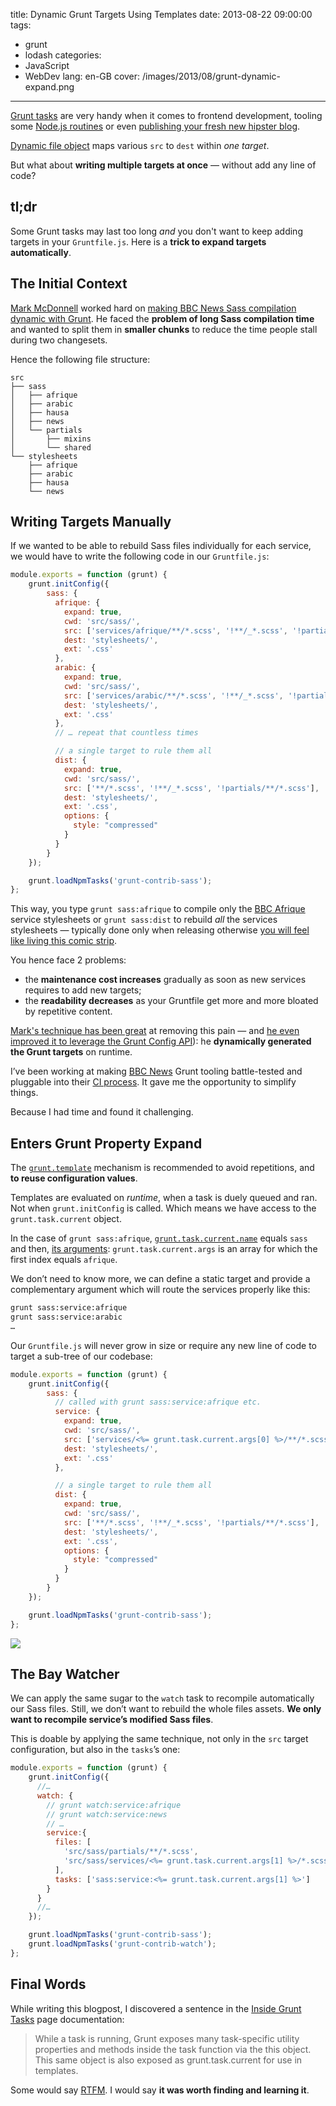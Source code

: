 title: Dynamic Grunt Targets Using Templates
date: 2013-08-22 09:00:00
tags:
- grunt
- lodash
categories:
- JavaScript
- WebDev
lang: en-GB
cover: /images/2013/08/grunt-dynamic-expand.png
---

[Grunt tasks](http://gruntjs.com/) are very handy when it comes to frontend development, tooling some [Node.js routines](http://nodejs.org/) or even [publishing your fresh new hipster blog](http://assemble.io).

[Dynamic file object](http://gruntjs.com/configuring-tasks#building-the-files-object-dynamically) maps various `src` to `dest` within *one target*.

But what about **writing multiple targets at once** — without add any line of code?

<!--more-->

## tl;dr

Some Grunt tasks may last too long *and* you don't want to keep adding targets in your `Gruntfile.js`. Here is a **trick to expand targets automatically**.

## The Initial Context

[Mark McDonnell](http://integralist.co.uk/) worked hard on [making BBC News Sass compilation dynamic with Grunt](http://integralist.co.uk/Dynamically-Generated-Grunt-Tasks.html).
He faced the **problem of long Sass compilation time** and wanted to split them in **smaller chunks** to reduce the time people stall during two changesets.

Hence the following file structure:

```
src
├── sass
│   ├── afrique
│   ├── arabic
│   ├── hausa
│   ├── news
│   └── partials
│       ├── mixins
│       └── shared
└── stylesheets
    ├── afrique
    ├── arabic
    ├── hausa
    └── news
```

## Writing Targets Manually

If we wanted to be able to rebuild Sass files individually for each service, we would have to write the following code in our `Gruntfile.js`:

```javascript
module.exports = function (grunt) {
    grunt.initConfig({
        sass: {
          afrique: {
            expand: true,
            cwd: 'src/sass/',
            src: ['services/afrique/**/*.scss', '!**/_*.scss', '!partials/**/*.scss'],
            dest: 'stylesheets/',
            ext: '.css'
          },
          arabic: {
            expand: true,
            cwd: 'src/sass/',
            src: ['services/arabic/**/*.scss', '!**/_*.scss', '!partials/**/*.scss'],
            dest: 'stylesheets/',
            ext: '.css'
          },
          // … repeat that countless times

          // a single target to rule them all
          dist: {
            expand: true,
            cwd: 'src/sass/',
            src: ['**/*.scss', '!**/_*.scss', '!partials/**/*.scss'],
            dest: 'stylesheets/',
            ext: '.css',
            options: {
              style: "compressed"
            }
          }
        }
    });

    grunt.loadNpmTasks('grunt-contrib-sass');
};
```

This way, you type `grunt sass:afrique` to compile only the  [BBC Afrique](http://www.bbc.co.uk/afrique/) service stylesheets or `grunt sass:dist` to rebuild *all* the services stylesheets  — typically done only when releasing otherwise [you will feel like living this comic strip](http://xkcd.com/303/).

You hence face 2 problems:

* the **maintenance cost increases** gradually as soon as new services requires to add new targets;
* the **readability decreases** as your Gruntfile get more and more bloated by repetitive content.

[Mark's technique has been great](http://integralist.co.uk/Dynamically-Generated-Grunt-Tasks.html) at removing this pain — and [he even improved it to leverage the Grunt Config API](http://integralist.co.uk/Using-Grunts-Config-API.html)): he  **dynamically generated the Grunt targets** on runtime.

I’ve been working at making [BBC News](http://responsivenews.co.uk/) Grunt tooling battle-tested and pluggable into their [CI process](http://martinfowler.com/articles/continuousIntegration.html). It gave me the opportunity to simplify things.

Because I had time and found it challenging.

## Enters Grunt Property Expand

The [`grunt.template`](http://gruntjs.com/api/grunt.template) mechanism is recommended to avoid repetitions, and **to reuse configuration values**.

Templates are evaluated on *runtime*, when a task is duely queued and ran. Not when `grunt.initConfig` is called.
Which means we have access to the `grunt.task.current` object.

In the case of `grunt sass:afrique`, [`grunt.task.current.name`](http://gruntjs.com/inside-tasks#this.name) equals `sass` and then, [its arguments](http://gruntjs.com/inside-tasks#this.args): `grunt.task.current.args` is an array for which the first index equals `afrique`.

We don’t need to know more, we can define a static target and provide a complementary argument which will route the services properly like this:

```bash
grunt sass:service:afrique
grunt sass:service:arabic
…
```

Our `Gruntfile.js` will never grow in size or require any new line of code to target a sub-tree of our codebase:

```javascript
module.exports = function (grunt) {
    grunt.initConfig({
        sass: {
          // called with grunt sass:service:afrique etc.
          service: {
            expand: true,
            cwd: 'src/sass/',
            src: ['services/<%= grunt.task.current.args[0] %>/**/*.scss', '!**/_*.scss', '!partials/**/*.scss'],
            dest: 'stylesheets/',
            ext: '.css'
          },

          // a single target to rule them all
          dist: {
            expand: true,
            cwd: 'src/sass/',
            src: ['**/*.scss', '!**/_*.scss', '!partials/**/*.scss'],
            dest: 'stylesheets/',
            ext: '.css',
            options: {
              style: "compressed"
            }
          }
        }
    });

    grunt.loadNpmTasks('grunt-contrib-sass');
};
```

![](/images/2013/08/9308903255.jpg)

## The Bay Watcher

We can apply the same sugar to the `watch` task to recompile automatically our Sass files.
Still, we don’t want to rebuild the whole files assets. **We only want to recompile service’s modified Sass files**.

This is doable by applying the same technique, not only in the `src` target configuration, but also in the `tasks`’s one:

```javascript
module.exports = function (grunt) {
    grunt.initConfig({
      //…
      watch: {
        // grunt watch:service:afrique
        // grunt watch:service:news
        // …
        service:{
          files: [
            'src/sass/partials/**/*.scss',
            'src/sass/services/<%= grunt.task.current.args[1] %>/*.scss'
          ],
          tasks: ['sass:service:<%= grunt.task.current.args[1] %>']
        }
      }
      //…
    });

    grunt.loadNpmTasks('grunt-contrib-sass');
    grunt.loadNpmTasks('grunt-contrib-watch');
};
```

## Final Words

While writing this blogpost, I discovered a sentence in the [Inside Grunt Tasks](http://gruntjs.com/api/inside-tasks) page documentation:

> While a task is running, Grunt exposes many task-specific utility properties and methods inside the task function via the this object. This same object is also exposed as grunt.task.current for use in templates.

Some would say [RTFM](http://xkcd.com/293/).
I would say **it was worth finding and learning it**.
